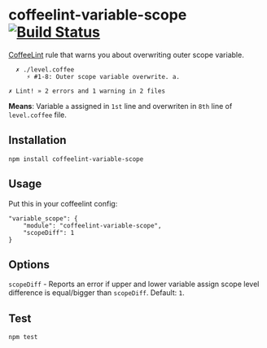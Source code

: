 coffeelint-variable-scope
[![Build Status](https://secure.travis-ci.org/fragphace/coffeelint-variable-scope.png?branch=master)](http://travis-ci.org/fragphace/coffeelint-variable-scope)
=========================

[CoffeeLint](http://www.coffeelint.org/) rule that warns you about overwriting outer scope variable.

```
  ✗ ./level.coffee
     ⚡ #1-8: Outer scope variable overwrite. a.

✗ Lint! » 2 errors and 1 warning in 2 files
```

**Means**: Variable `a` assigned in `1st` line and overwriten in `8th` line of `level.coffee` file.

## Installation

```
npm install coffeelint-variable-scope
```

## Usage

Put this in your coffeelint config:

```
"variable_scope": {
    "module": "coffeelint-variable-scope",
    "scopeDiff": 1
}
```

## Options

`scopeDiff` - Reports an error if upper and lower variable 
assign scope level difference is equal/bigger than `scopeDiff`. Default: `1`.

## Test

```
npm test
```